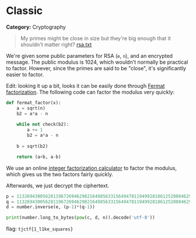 # Classic
**Category:** Cryptography
> My primes might be close in size but they're big enough that it shouldn't matter right? [rsa.txt](https://static.tjctf.org/6bd24f59c2861c8f62358d17d677812bc079876f6951c22d13f396bbf1059cca_rsa.txt)

We're given some public parameters for RSA (`e`, `n`), and an encrypted message.
The public modulus is 1024, which wouldn't normally be practical to factor.
However, since the primes are said to be "close", it's significantly easier to
factor.

Edit: looking it up a bit, looks it can be easily done through [Fermat
factorization](https://en.wikipedia.org/wiki/Fermat%27s_factorization_method).
The following code can factor the modulus very quickly:

```python
def fermat_factor(x):
    a = sqrt(n)
    b2 = a*a - n
    
    while not check(b2):
        a += 1
        b2 = a*a - n
    
    b = sqrt(b2)

    return (a+b, a-b)

```

We use an online [integer factorization
calculator](https://www.alpertron.com.ar/ECM.HTM) to factor the modulus, which
gives us the two factors fairly quickly.

Afterwards, we just decrypt the ciphertext.

```python
p = 11326943005628119672694629821649856331564947811949928186125208046290130000912120768861173564277210907403841603312764378561200102283658817695884193223692869
q = 11326943005628119672694629821649856331564947811949928186125208046290130000912216246378177299696220728414241927034282796937320547048361486068608744598351187
d = number.inverse(e, (p-1)*(q-1))

print(number.long_to_bytes(pow(c, d, n)).decode('utf-8'))
```

flag: `tjctf{1_l1ke_squares}`
